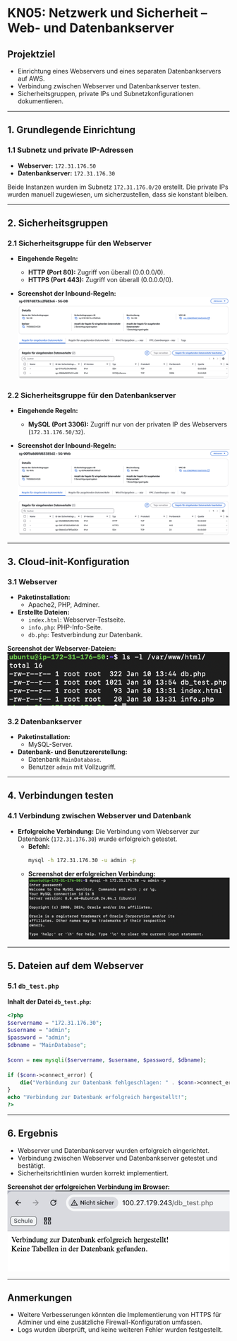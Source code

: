 
# KN05: Netzwerk und Sicherheit – Web- und Datenbankserver

## **Projektziel**
- Einrichtung eines Webservers und eines separaten Datenbankservers auf AWS.
- Verbindung zwischen Webserver und Datenbankserver testen.
- Sicherheitsgruppen, private IPs und Subnetzkonfigurationen dokumentieren.

---

## **1. Grundlegende Einrichtung**

### **1.1 Subnetz und private IP-Adressen**
- **Webserver:** `172.31.176.50`  
- **Datenbankserver:** `172.31.176.30`

Beide Instanzen wurden im Subnetz `172.31.176.0/20` erstellt. Die private IPs wurden manuell zugewiesen, um sicherzustellen, dass sie konstant bleiben.

---

## **2. Sicherheitsgruppen**
### **2.1 Sicherheitsgruppe für den Webserver**
- **Eingehende Regeln:**
  - **HTTP (Port 80):** Zugriff von überall (0.0.0.0/0).
  - **HTTPS (Port 443):** Zugriff von überall (0.0.0.0/0).
  
- **Screenshot der Inbound-Regeln:**
  ![Sicherheitsgruppe Webserver](./screenshots/webserver_security_group.png)

### **2.2 Sicherheitsgruppe für den Datenbankserver**
- **Eingehende Regeln:**
  - **MySQL (Port 3306):** Zugriff nur von der privaten IP des Webservers (`172.31.176.50/32`).

- **Screenshot der Inbound-Regeln:**
  ![Sicherheitsgruppe Datenbankserver](screenshots/dbserver_security_group.png)

---

## **3. Cloud-init-Konfiguration**

### **3.1 Webserver**
- **Paketinstallation:**
  - Apache2, PHP, Adminer.
- **Erstellte Dateien:**
  - `index.html`: Webserver-Testseite.
  - `info.php`: PHP-Info-Seite.
  - `db.php`: Testverbindung zur Datenbank.

**Screenshot der Webserver-Dateien:**
![Webserver-Dateien](screenshots/webserver_files.png)

### **3.2 Datenbankserver**
- **Paketinstallation:**
  - MySQL-Server.
- **Datenbank- und Benutzererstellung:**
  - Datenbank `MainDatabase`.
  - Benutzer `admin` mit Vollzugriff.

---

## **4. Verbindungen testen**

### **4.1 Verbindung zwischen Webserver und Datenbank**
- **Erfolgreiche Verbindung:**
  Die Verbindung vom Webserver zur Datenbank (`172.31.176.30`) wurde erfolgreich getestet.
  - **Befehl:**
    ```bash
    mysql -h 172.31.176.30 -u admin -p
    ```
  - **Screenshot der erfolgreichen Verbindung:**
    ![Datenbankverbindung](screenshots/db_connection.png)


---

## **5. Dateien auf dem Webserver**

### **5.1 `db_test.php`**
**Inhalt der Datei `db_test.php`:**
```php
<?php
$servername = "172.31.176.30";
$username = "admin";
$password = "admin";
$dbname = "MainDatabase";

$conn = new mysqli($servername, $username, $password, $dbname);

if ($conn->connect_error) {
    die("Verbindung zur Datenbank fehlgeschlagen: " . $conn->connect_error);
}
echo "Verbindung zur Datenbank erfolgreich hergestellt!";
?>
```
---

## **6. Ergebnis**
- Webserver und Datenbankserver wurden erfolgreich eingerichtet.
- Verbindung zwischen Webserver und Datenbankserver getestet und bestätigt.
- Sicherheitsrichtlinien wurden korrekt implementiert.

**Screenshot der erfolgreichen Verbindung im Browser:**
![Erfolgreiche Verbindung](screenshots/success_connection.png)

---

## **Anmerkungen**
- Weitere Verbesserungen könnten die Implementierung von HTTPS für Adminer und eine zusätzliche Firewall-Konfiguration umfassen.
- Logs wurden überprüft, und keine weiteren Fehler wurden festgestellt.
